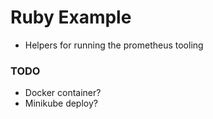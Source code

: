 # Ruby Example
- Helpers for running the prometheus tooling

### TODO
- Docker container?
- Minikube deploy?
